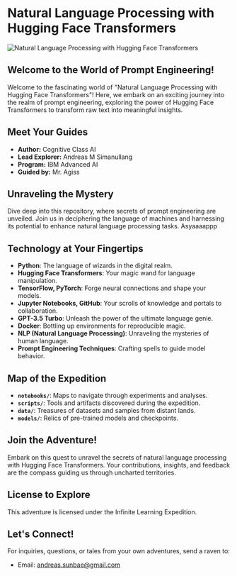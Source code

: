 # Natural Language Processing with Hugging Face Transformers
![Natural Language Processing with Hugging Face Transformers](https://drive.google.com/file/d/1DikKMEOZanwVqWtOxq9iB7_9gLaFHnhN/view?usp=drive_link)
## Welcome to the World of Prompt Engineering!

Welcome to the fascinating world of "Natural Language Processing with Hugging Face Transformers"! Here, we embark on an exciting journey into the realm of prompt engineering, exploring the power of Hugging Face Transformers to transform raw text into meaningful insights.

## Meet Your Guides

- **Author:** Cognitive Class AI
- **Lead Explorer:** Andreas M Simanullang
- **Program:** IBM Advanced AI
- **Guided by:** Mr. Agiss

## Unraveling the Mystery

Dive deep into this repository, where secrets of prompt engineering are unveiled. Join us in deciphering the language of machines and harnessing its potential to enhance natural language processing tasks. Asyaaaappp

## Technology at Your Fingertips

- **Python**: The language of wizards in the digital realm.
- **Hugging Face Transformers**: Your magic wand for language manipulation.
- **TensorFlow, PyTorch**: Forge neural connections and shape your models.
- **Jupyter Notebooks, GitHub**: Your scrolls of knowledge and portals to collaboration.
- **GPT-3.5 Turbo**: Unleash the power of the ultimate language genie.
- **Docker**: Bottling up environments for reproducible magic.
- **NLP (Natural Language Processing)**: Unraveling the mysteries of human language.
- **Prompt Engineering Techniques**: Crafting spells to guide model behavior.

## Map of the Expedition

- **`notebooks/`**: Maps to navigate through experiments and analyses.
- **`scripts/`**: Tools and artifacts discovered during the expedition.
- **`data/`**: Treasures of datasets and samples from distant lands.
- **`models/`**: Relics of pre-trained models and checkpoints.

## Join the Adventure!

Embark on this quest to unravel the secrets of natural language processing with Hugging Face Transformers. Your contributions, insights, and feedback are the compass guiding us through uncharted territories.

## License to Explore

This adventure is licensed under the Infinite Learning Expedition.

## Let's Connect!

For inquiries, questions, or tales from your own adventures, send a raven to:
- Email: andreas.sunbae@gmail.com
```
